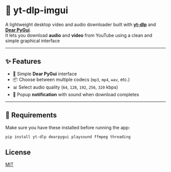 # 🎵 yt-dlp-imgui

A lightweight desktop video and audio downloader built with **[yt-dlp](https://github.com/yt-dlp/yt-dlp)** and **[Dear PyGui](https://github.com/hoffstadt/dearpygui)**.  
It lets you download **audio** and **video** from YouTube using a clean and simple graphical interface

---

## ✨ Features

- 🧩 Simple **Dear PyGui** interface  
- 📦 Choose between multiple codecs (`mp3`, `mp4`, `wav`, etc.)  
- 📊 Select audio quality (`64`, `128`, `192`, `256`, `320` kbps)  
- 🔔 Popup **notification** with sound when download completes    

---

## 🧰 Requirements

Make sure you have these installed before running the app:

```
pip install yt-dlp dearpygui playsound ffmpeg threading
```
## License

[MIT](https://choosealicense.com/licenses/mit/)
